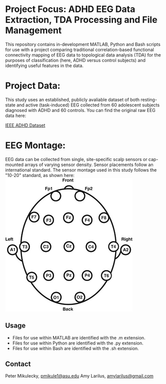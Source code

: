 # Project Focus: ADHD EEG Data Extraction, TDA Processing and File Management

This repository contains in-development MATLAB, Python and Bash scripts for use with
a project comparing traditional correlation-based functional connectivity
mapping of EEG data to topological data analysis (TDA) for the purposes of 
classification (here, ADHD versus control subjects) and identifying useful
features in the data. 

# Project Data:

This study uses an established, publicly avaliable dataset of both resting-state
and active (task-induced) EEG collected from 60 adolescent subjects diagnosed with
ADHD and 60 controls. You can find the original raw EEG data here:

[IEEE ADHD Dataset](https://ieee-dataport.org/open-access/eeg-data-adhd-control-children)

# EEG Montage:

EEG data can be collected from single, site-specific scalp sensors or cap-mounted
arrays of varying sensor density. Sensor placements follow an international standard.
The sensor montage used in this study follows the "10-20" standard, as shown here:
![10-20 EEG Montage](https://github.com/PeterMikulecky/ADHD-data-project/blob/main/10-20_system_for_EEG.jpg)

## Usage
- Files for use within MATLAB are identified with the .m extension.
- Files for use within Python are identified with the .py extension.
- Files for use within Bash are identified with the .sh extension.

## Contact
Peter Mikulecky, pmikule1@asu.edu
Amy Larilus, amylarilus@gmail.com

 
